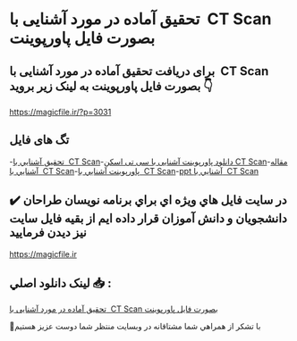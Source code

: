 # تحقیق آماده در مورد آشنایی با  CT Scan بصورت فایل پاورپوینت

## برای دریافت تحقیق آماده در مورد آشنایی با  CT Scan بصورت فایل پاورپوینت به لینک زیر بروید 👇

https://magicfile.ir/?p=3031

## تگ های فایل

-[تحقیق آشنايي با  CT Scan](https://magicfile.ir/product/%d8%aa%d8%ad%d9%82%db%8c%d9%82-%d8%a2%d9%85%d8%a7%d8%af%d9%87-%d8%a2%d8%b4%d9%86%d8%a7%d9%8a%d9%8a-%d8%a8%d8%a7-ct-scan-%d9%81%d8%a7%db%8c%d9%84-%d9%be%d8%a7%d9%88%d8%b1%d9%be%d9%88%db%8c%d9%86%d8%aa/)-[دانلود پاورپوینت آشنایی با سی تی اسکن CT Scan](https://magicfile.ir/product/%d8%aa%d8%ad%d9%82%db%8c%d9%82-%d8%a2%d9%85%d8%a7%d8%af%d9%87-%d8%a2%d8%b4%d9%86%d8%a7%d9%8a%d9%8a-%d8%a8%d8%a7-ct-scan-%d9%81%d8%a7%db%8c%d9%84-%d9%be%d8%a7%d9%88%d8%b1%d9%be%d9%88%db%8c%d9%86%d8%aa/)-[مقاله آشنايي با  CT Scan](https://magicfile.ir/product/%d8%aa%d8%ad%d9%82%db%8c%d9%82-%d8%a2%d9%85%d8%a7%d8%af%d9%87-%d8%a2%d8%b4%d9%86%d8%a7%d9%8a%d9%8a-%d8%a8%d8%a7-ct-scan-%d9%81%d8%a7%db%8c%d9%84-%d9%be%d8%a7%d9%88%d8%b1%d9%be%d9%88%db%8c%d9%86%d8%aa/)-[پاورپوینت آشنايي با  CT Scan](https://magicfile.ir/product/%d8%aa%d8%ad%d9%82%db%8c%d9%82-%d8%a2%d9%85%d8%a7%d8%af%d9%87-%d8%a2%d8%b4%d9%86%d8%a7%d9%8a%d9%8a-%d8%a8%d8%a7-ct-scan-%d9%81%d8%a7%db%8c%d9%84-%d9%be%d8%a7%d9%88%d8%b1%d9%be%d9%88%db%8c%d9%86%d8%aa/)-[ppt آشنايي با  CT Scan](https://magicfile.ir/product/%d8%aa%d8%ad%d9%82%db%8c%d9%82-%d8%a2%d9%85%d8%a7%d8%af%d9%87-%d8%a2%d8%b4%d9%86%d8%a7%d9%8a%d9%8a-%d8%a8%d8%a7-ct-scan-%d9%81%d8%a7%db%8c%d9%84-%d9%be%d8%a7%d9%88%d8%b1%d9%be%d9%88%db%8c%d9%86%d8%aa/)

## ✔️ در سايت فايل هاي ويژه اي براي برنامه نويسان طراحان دانشجويان و دانش آموزان قرار داده ايم از بقيه فايل سايت نيز ديدن فرماييد

https://magicfile.ir


## لينک دانلود اصلي 📥 :

[تحقیق آماده در مورد آشنایی با  CT Scan بصورت فایل پاورپوینت](https://magicfile.ir/product/%d8%aa%d8%ad%d9%82%db%8c%d9%82-%d8%a2%d9%85%d8%a7%d8%af%d9%87-%d8%a2%d8%b4%d9%86%d8%a7%d9%8a%d9%8a-%d8%a8%d8%a7-ct-scan-%d9%81%d8%a7%db%8c%d9%84-%d9%be%d8%a7%d9%88%d8%b1%d9%be%d9%88%db%8c%d9%86%d8%aa/) 


🙏با تشکر از همراهي شما مشتاقانه در وبسایت منتظر شما دوست عزیز هستیم

